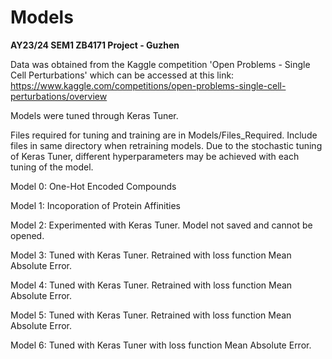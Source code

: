 # Models
**AY23/24 SEM1 ZB4171 Project - Guzhen**

Data was obtained from the Kaggle competition 'Open Problems - Single Cell Perturbations' which can be accessed at this link: https://www.kaggle.com/competitions/open-problems-single-cell-perturbations/overview

Models were tuned through Keras Tuner.

Files required for tuning and training are in Models/Files_Required. Include files in same directory when retraining models. Due to the stochastic tuning of Keras Tuner, different hyperparameters may be achieved with each tuning of the model.

Model 0: One-Hot Encoded Compounds

Model 1: Incoporation of Protein Affinities

Model 2: Experimented with Keras Tuner. Model not saved and cannot be opened.

Model 3: Tuned with Keras Tuner. Retrained with loss function Mean Absolute Error.

Model 4: Tuned with Keras Tuner. Retrained with loss function Mean Absolute Error.

Model 5: Tuned with Keras Tuner. Retrained with loss function Mean Absolute Error.

Model 6: Tuned with Keras Tuner with loss function Mean Absolute Error.
